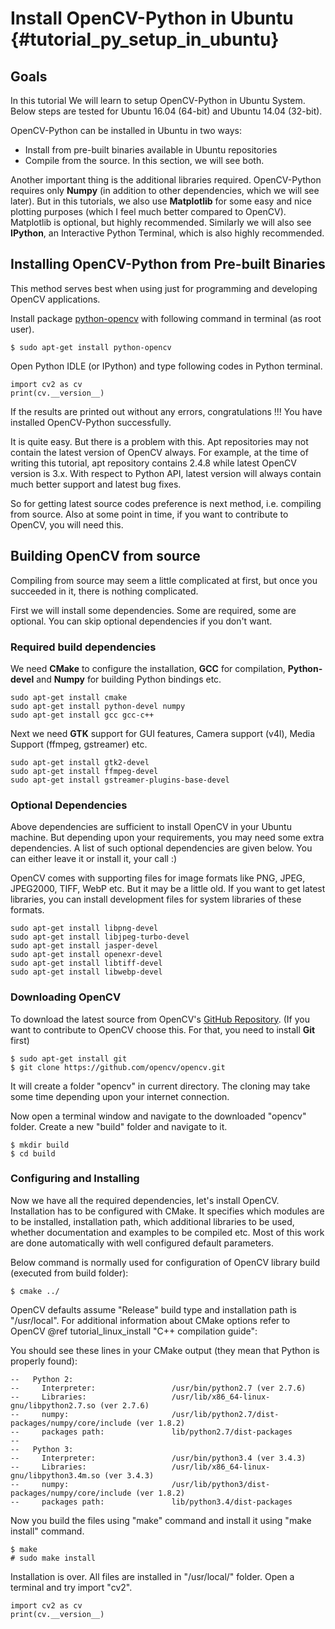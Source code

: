 Install OpenCV-Python in Ubuntu {#tutorial_py_setup_in_ubuntu}
===============================

Goals
-----

In this tutorial We will learn to setup OpenCV-Python in Ubuntu System.
Below steps are tested for Ubuntu 16.04 (64-bit) and Ubuntu 14.04 (32-bit).

OpenCV-Python can be installed in Ubuntu in two ways:
- Install from pre-built binaries available in Ubuntu repositories
- Compile from the source. In this section, we will see both.

Another important thing is the additional libraries required.
OpenCV-Python requires only **Numpy** (in addition to other dependencies, which we will see later).
But in this tutorials, we also use **Matplotlib** for some easy and nice plotting purposes (which I feel much better compared to OpenCV).
Matplotlib is optional, but highly recommended.
Similarly we will also see **IPython**, an Interactive Python Terminal, which is also highly recommended.

Installing OpenCV-Python from Pre-built Binaries
------------------------------------------------

This method serves best when using just for programming and developing OpenCV applications.

Install package [python-opencv](https://packages.ubuntu.com/trusty/python-opencv) with following command in terminal (as root user).

```
$ sudo apt-get install python-opencv
```

Open Python IDLE (or IPython) and type following codes in Python terminal.

```
import cv2 as cv
print(cv.__version__)
```

If the results are printed out without any errors, congratulations !!!
You have installed OpenCV-Python successfully.

It is quite easy. But there is a problem with this.
Apt repositories may not contain the latest version of OpenCV always.
For example, at the time of writing this tutorial, apt repository contains 2.4.8 while latest OpenCV version is 3.x.
With respect to Python API, latest version will always contain much better support and latest bug fixes.

So for getting latest source codes preference is next method, i.e. compiling from source.
Also at some point in time, if you want to contribute to OpenCV, you will need this.

Building OpenCV from source
---------------------------

Compiling from source may seem a little complicated at first, but once you succeeded in it, there is nothing complicated.

First we will install some dependencies.
Some are required, some are optional.
You can skip optional dependencies if you don't want.

### Required build dependencies

We need **CMake** to configure the installation, **GCC** for compilation, **Python-devel** and
**Numpy** for building Python bindings etc.

```
sudo apt-get install cmake
sudo apt-get install python-devel numpy
sudo apt-get install gcc gcc-c++
```

Next we need **GTK** support for GUI features, Camera support (v4l), Media Support
(ffmpeg, gstreamer) etc.

```
sudo apt-get install gtk2-devel
sudo apt-get install ffmpeg-devel
sudo apt-get install gstreamer-plugins-base-devel
```

### Optional Dependencies

Above dependencies are sufficient to install OpenCV in your Ubuntu machine.
But depending upon your requirements, you may need some extra dependencies.
A list of such optional dependencies are given below. You can either leave it or install it, your call :)

OpenCV comes with supporting files for image formats like PNG, JPEG, JPEG2000, TIFF, WebP etc.
But it may be a little old.
If you want to get latest libraries, you can install development files for system libraries of these formats.

```
sudo apt-get install libpng-devel
sudo apt-get install libjpeg-turbo-devel
sudo apt-get install jasper-devel
sudo apt-get install openexr-devel
sudo apt-get install libtiff-devel
sudo apt-get install libwebp-devel
```

### Downloading OpenCV

To download the latest source from OpenCV's [GitHub Repository](https://github.com/opencv/opencv).
(If you want to contribute to OpenCV choose this. For that, you need to install **Git** first)

```
$ sudo apt-get install git
$ git clone https://github.com/opencv/opencv.git
```

It will create a folder "opencv" in current directory.
The cloning may take some time depending upon your internet connection.

Now open a terminal window and navigate to the downloaded "opencv" folder.
Create a new "build" folder and navigate to it.

```
$ mkdir build
$ cd build
```

### Configuring and Installing

Now we have all the required dependencies, let's install OpenCV.
Installation has to be configured with CMake.
It specifies which modules are to be installed, installation path, which additional libraries to be used, whether documentation and examples to be compiled etc.
Most of this work are done automatically with well configured default parameters.

Below command is normally used for configuration of OpenCV library build (executed from build folder):

```
$ cmake ../
```

OpenCV defaults assume "Release" build type and installation path is "/usr/local".
For additional information about CMake options refer to OpenCV @ref tutorial_linux_install "C++ compilation guide":

You should see these lines in your CMake output (they mean that Python is properly found):

```
--   Python 2:
--     Interpreter:                 /usr/bin/python2.7 (ver 2.7.6)
--     Libraries:                   /usr/lib/x86_64-linux-gnu/libpython2.7.so (ver 2.7.6)
--     numpy:                       /usr/lib/python2.7/dist-packages/numpy/core/include (ver 1.8.2)
--     packages path:               lib/python2.7/dist-packages
--
--   Python 3:
--     Interpreter:                 /usr/bin/python3.4 (ver 3.4.3)
--     Libraries:                   /usr/lib/x86_64-linux-gnu/libpython3.4m.so (ver 3.4.3)
--     numpy:                       /usr/lib/python3/dist-packages/numpy/core/include (ver 1.8.2)
--     packages path:               lib/python3.4/dist-packages
```

Now you build the files using "make" command and install it using "make install" command.

```
$ make
# sudo make install
```

Installation is over.
All files are installed in "/usr/local/" folder.
Open a terminal and try import "cv2".

```
import cv2 as cv
print(cv.__version__)
```
